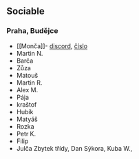 ## Sociable

### Praha, Budějce
- [[Monča]]- [discord](), [číslo]()
- Martin N.
- Barča
- Zůza
- Matouš
- Martin R.
- Alex M.
- Pája
- kraštof
- Hubík
- Matyáš
- Rozka
- Petr K.
- Filip
- Julča
Zbytek třídy, Dan Sýkora, Kuba W., 
